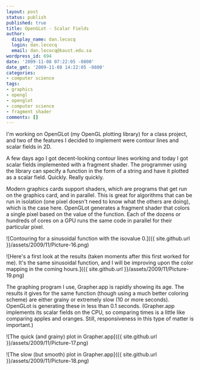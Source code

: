 ```yaml
---
layout: post
status: publish
published: true
title: OpenGLot - Scalar Fields
author:
  display_name: dan.lecocq
  login: dan.lecocq
  email: dan.lecocq@kaust.edu.sa
wordpress_id: 694
date: '2009-11-08 07:22:05 -0800'
date_gmt: '2009-11-08 14:22:05 -0800'
categories:
- computer science
tags:
- graphics
- opengl
- openglot
- computer science
- fragment shader
comments: []
---
```

I'm working on OpenGLot (my OpenGL plotting library) for a class project, and two of the features I decided to implement were contour lines and scalar fields in 2D.

A few days ago I got decent-looking contour lines working and today I got scalar fields implemented with a fragment shader.  The programmer using the library can specify a function in the form of a string and have it plotted as a scalar field.  Quickly.  Really quickly.

Modern graphics cards support shaders, which are programs that get run on the graphics card, and in parallel. This is great for algorithms that can be run in isolation (one pixel doesn't need to know what the others are doing), which is the case here. OpenGLot generates a fragment shader that colors a single pixel based on the value of the function.  Each of the dozens or hundreds of cores on a GPU runs the same code in parallel for their particular pixel.

![Contouring for a sinusoidal function with the isovalue 0.]({{ site.github.url }}/assets/2009/11/Picture-16.png)

![Here\'s a first look at the results (taken moments after this first worked for me).  It\'s the same sinusoidal function, and I will be improving upon the color mapping in the coming hours.]({{ site.github.url }}/assets/2009/11/Picture-19.png)

The graphing program I use, Grapher.app is rapidly showing its age.  The results it gives for the same function (though using a much better coloring scheme) are either grainy or extremely slow (10 or more seconds).  OpenGLot is generating these in less than 0.1 seconds.  (Grapher.app implements its scalar fields on the CPU, so comparing times is a little like comparing apples and oranges.  Still, responsiveness in this type of matter is important.)

![The quick (and grainy) plot in Grapher.app]({{ site.github.url }}/assets/2009/11/Picture-17.png)

![The slow (but smooth) plot in Grapher.app]({{ site.github.url }}/assets/2009/11/Picture-18.png)
